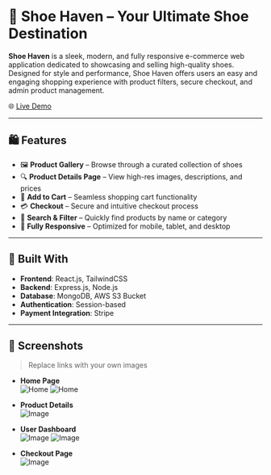 # 👟 Shoe Haven – Your Ultimate Shoe Destination

**Shoe Haven** is a sleek, modern, and fully responsive e-commerce web application dedicated to showcasing and selling high-quality shoes. Designed for style and performance, Shoe Haven offers users an easy and engaging shopping experience with product filters, secure checkout, and admin product management.

🌐 [Live Demo](https://shoe-haven.vercel.app) 

---

## 🛍️ Features

- 🖼️ **Product Gallery** – Browse through a curated collection of shoes
- 🔍 **Product Details Page** – View high-res images, descriptions, and prices
- 🛒 **Add to Cart** – Seamless shopping cart functionality
- 💳 **Checkout** – Secure and intuitive checkout process 
- 🔎 **Search & Filter** – Quickly find products by name or category
- 📱 **Fully Responsive** – Optimized for mobile, tablet, and desktop

---

## 🧱 Built With

- **Frontend**: React.js, TailwindCSS 
- **Backend**: Express.js, Node.js
- **Database**: MongoDB, AWS S3 Bucket
- **Authentication**: Session-based 
- **Payment Integration**: Stripe 

---

## 📸 Screenshots

> Replace links with your own images

- **Home Page**  
![Home](https://github.com/user-attachments/assets/227d478a-b49d-4556-bb9d-4a63ff373993)
![Home](https://github.com/user-attachments/assets/998e3ab7-f058-426e-821e-676c329297ce)

- **Product Details**  
  ![Image](https://github.com/user-attachments/assets/b33fe77e-fc1a-40b7-a476-9266558b2f3a)

- **User Dashboard**  
  ![Image](https://github.com/user-attachments/assets/0c8d9263-ece7-4542-b1c8-f7810d76b5fa)
![Image](https://github.com/user-attachments/assets/1d0b160e-0138-4773-bc5d-c9b71fe2df5d)

- **Checkout Page**  
![Image](https://github.com/user-attachments/assets/9dc554b4-b347-42f9-b4aa-219ef08deda5)






